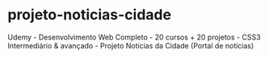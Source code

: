 # projeto-noticias-cidade
Udemy - Desenvolvimento Web Completo - 20 cursos + 20 projetos - CSS3 Intermediário &amp; avançado  - Projeto Notícias da Cidade (Portal de notícias)
